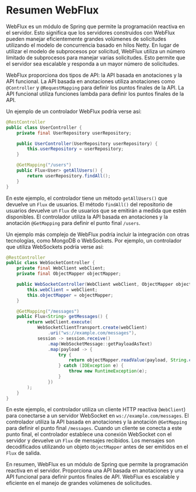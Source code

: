 # Resumen WebFlux

WebFlux es un módulo de Spring que permite la programación reactiva en el servidor. Esto significa que los servidores construidos con WebFlux pueden manejar eficientemente grandes volúmenes de solicitudes utilizando el modelo de concurrencia basado en hilos Netty. En lugar de utilizar el modelo de subprocesos por solicitud, WebFlux utiliza un número limitado de subprocesos para manejar varias solicitudes. Esto permite que el servidor sea escalable y responda a un mayor número de solicitudes.

WebFlux proporciona dos tipos de API: la API basada en anotaciones y la API funcional. La API basada en anotaciones utiliza anotaciones como `@Controller` y `@RequestMapping` para definir los puntos finales de la API. La API funcional utiliza funciones lambda para definir los puntos finales de la API.

Un ejemplo de un controlador WebFlux podría verse así:

```java
@RestController
public class UserController {
    private final UserRepository userRepository;

    public UserController(UserRepository userRepository) {
        this.userRepository = userRepository;
    }

    @GetMapping("/users")
    public Flux<User> getAllUsers() {
        return userRepository.findAll();
    }
}

```

En este ejemplo, el controlador tiene un método `getAllUsers()` que devuelve un `Flux` de usuarios. El método `findAll()` del repositorio de usuarios devuelve un `Flux` de usuarios que se emitirán a medida que estén disponibles. El controlador utiliza la API basada en anotaciones y la anotación `@GetMapping` para definir el punto final `/users`.

Un ejemplo más complejo de WebFlux podría incluir la integración con otras tecnologías, como MongoDB o WebSockets. Por ejemplo, un controlador que utiliza WebSockets podría verse así:

```java
@RestController
public class WebSocketController {
    private final WebClient webClient;
    private final ObjectMapper objectMapper;

    public WebSocketController(WebClient webClient, ObjectMapper objectMapper) {
        this.webClient = webClient;
        this.objectMapper = objectMapper;
    }

    @GetMapping("/messages")
    public Flux<String> getMessages() {
        return webClient.execute(
            WebSocketClientTransport.create(webClient)
                .uri("ws://example.com/messages"),
            session -> session.receive()
                .map(WebSocketMessage::getPayloadAsText)
                .map(payload -> {
                    try {
                        return objectMapper.readValue(payload, String.class);
                    } catch (IOException e) {
                        throw new RuntimeException(e);
                    }
                })
        );
    }
}

```

En este ejemplo, el controlador utiliza un cliente HTTP reactiva (`WebClient`) para conectarse a un servidor WebSocket en `ws://example.com/messages`. El controlador utiliza la API basada en anotaciones y la anotación `@GetMapping` para definir el punto final `/messages`. Cuando un cliente se conecta a este punto final, el controlador establece una conexión WebSocket con el servidor y devuelve un `Flux` de mensajes recibidos. Los mensajes son decodificados utilizando un objeto `ObjectMapper` antes de ser emitidos en el `Flux` de salida.

En resumen, WebFlux es un módulo de Spring que permite la programación reactiva en el servidor. Proporciona una API basada en anotaciones y una API funcional para definir puntos finales de API. WebFlux es escalable y eficiente en el manejo de grandes volúmenes de solicitudes.